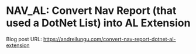 # NAV_AL: Convert Nav Report (that used a DotNet List) into AL Extension

Blog post URL: https://andreilungu.com/convert-nav-report-dotnet-al-extension
